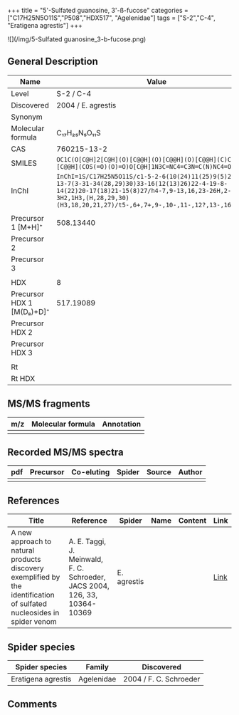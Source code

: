 +++
title = "5'-Sulfated guanosine, 3'-ß-fucose"
categories = ["C17H25N5O11S","P508","HDX517",
"Agelenidae"]
tags = ["S-2","C-4",
"Eratigena agrestis"]
+++

![](/img/5-Sulfated guanosine_3-b-fucose.png)

## General Description

| Name                      | Value              |
|---------------------------|--------------------|
| Level                     | S-2 / C-4                |
| Discovered                | 2004 / E. agrestis |
| Synonym                   |                    |
| Molecular formula         | C₁₇H₂₅N₅O₁₁S      |
| CAS                       | 760215-13-2        |
| SMILES | `OC1C(O[C@H]2[C@H](O)[C@@H](O)[C@@H](O)[C@@H](C)C2)[C@@H](COS(=O)(O)=O)O[C@H]1N3C=NC4=C3N=C(N)NC4=O`  |
| InChI  | `InChI=1S/C17H25N5O11S/c1-5-2-6(10(24)11(25)9(5)23)32-13-7(3-31-34(28,29)30)33-16(12(13)26)22-4-19-8-14(22)20-17(18)21-15(8)27/h4-7,9-13,16,23-26H,2-3H2,1H3,(H,28,29,30)(H3,18,20,21,27)/t5-,6+,7+,9-,10-,11-,12?,13-,16+/m0/s1`  |
|                           |                    |
| Precursor 1 [M+H]⁺        | 508.13440          |
| Precursor 2               |                    |
| Precursor 3               |                    |
|                           |                    |
| HDX                       | 8                  |
| Precursor HDX 1 [M(D₈)+D]⁺ | 517.19089          |
| Precursor HDX 2           |                    |
| Precursor HDX 3           |                    |
|                           |                    |
| Rt                        |                    |
| Rt HDX                    |                    |

## MS/MS fragments

| m/z | Molecular formula | Annotation |
|-----|-------------------|------------|
|     |                   |            |

## Recorded MS/MS spectra

| pdf | Precursor | Co-eluting | Spider | Source | Author |
|-----|-----------|------------|--------|--------|--------|
|     |           |            |        |        |        |

## References

| Title                                                                                                                  | Reference                                                                  | Spider      | Name | Content | Link                                           |
|------------------------------------------------------------------------------------------------------------------------|----------------------------------------------------------------------------|-------------|------|---------|------------------------------------------------|
| A new approach to natural products discovery exemplified by the identification of sulfated nucleosides in spider venom | A. E. Taggi, J. Meinwald, F. C. Schroeder, JACS 2004, 126, 33, 10364-10369 | E. agrestis |      |         | [Link](https://pubs.acs.org/doi/abs/10.1021/ja047416n) |

## Spider species

| Spider species     | Family       | Discovered             |
|--------------------|--------------|------------------------|
| Eratigena agrestis | Agelenidae | 2004 / F. C. Schroeder |

## Comments